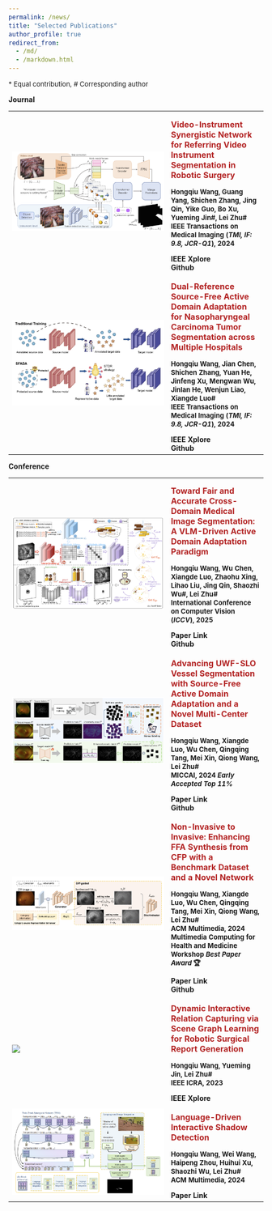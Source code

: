 ```yaml
---
permalink: /news/
title: "Selected Publications"
author_profile: true
redirect_from: 
  - /md/
  - /markdown.html
---
```



<font size=2>* Equal contribution, # Corresponding author</font>

<b>Journal<b>

<div>
  <table style="border-collapse: collapse; border: none;">
    
  <tr><td width="300" style="border: none;">
  <div class="col-sm-5 col-md-4 col-lg-4 col-xl-4 m-auto"><img class="img-pub shadow-pub" src="../images/2.png" width="400"></div>
  </td>
  <td style="border: none;">
  <div class="col align-self-center pub">
    <p class="pub-p" style="color: #B22222;"><font size=3><b>Video-Instrument Synergistic Network for Referring Video Instrument Segmentation in Robotic Surgery</b></font></p>
    <p class="pub-p"><font size=2><b>Hongqiu Wang</b>, Guang Yang, Shichen Zhang, Jing Qin, Yike Guo, Bo Xu, Yueming Jin#, Lei Zhu# <br>IEEE Transactions on Medical Imaging (<b><i>TMI, IF: 9.8, JCR-Q1</i></b>), 2024</font></p> 
    <a class="btn btn-primary" role="button" href="https://ieeexplore.ieee.org/abstract/document/10595513" target="_blank" style="text-decoration: none;">IEEE Xplore</a>&emsp;&emsp;
    <a class="btn btn-primary" role="button" href="https://github.com/whq-xxh/RSVIS" target="_blank" style="text-decoration: none;">Github</a>&emsp;&emsp;
  </div>
  </td></tr>
  
  <tr><td width="300" style="border: none;">
  <div class="col-sm-5 col-md-4 col-lg-4 col-xl-4 m-auto"><img class="img-pub shadow-pub" src="../images/3.png" width="400"></div>
  </td>
  <td style="border: none;">
  <div class="col align-self-center pub">
    <p class="pub-p" style="color: #B22222;"><font size=3><b>Dual-Reference Source-Free Active Domain Adaptation for Nasopharyngeal Carcinoma Tumor Segmentation across Multiple Hospitals</b></font></p>
    <p class="pub-p"><font size=2><b>Hongqiu Wang</b>, Jian Chen, Shichen Zhang, Yuan He, Jinfeng Xu, Mengwan Wu, Jinlan He, Wenjun Liao, Xiangde Luo# <br>IEEE Transactions on Medical Imaging (<b><i>TMI, IF: 9.8, JCR-Q1</i></b>), 2024</font></p> 
    <a class="btn btn-primary" role="button" href="https://ieeexplore.ieee.org/abstract/document/10553522" target="_blank" style="text-decoration: none;">IEEE Xplore</a>&emsp;&emsp;
    <a class="btn btn-primary" role="button" href="https://github.com/whq-xxh/SFADA-GTV-Seg" target="_blank" style="text-decoration: none;">Github</a>&emsp;&emsp;
  </div>
  </td></tr>
  
  </table>
</div>


<b>Conference<b>

<div>
  <table style="border-collapse: collapse; border: none;">
  <tr><td width="300" style="border: none;">
  <div class="col-sm-5 col-md-4 col-lg-4 col-xl-4 m-auto"><img class="img-pub shadow-pub" src="../images/6.png" width="400"></div>
  </td>
  <td style="border: none;">
  <div class="col align-self-center pub">
    <p class="pub-p" style="color: #B22222;"><font size=3><b>Toward Fair and Accurate Cross-Domain Medical Image Segmentation: A VLM-Driven Active Domain Adaptation Paradigm</b></font></p>
    <p class="pub-p"><font size=2><b>Hongqiu Wang</b>, Wu Chen, Xiangde Luo, Zhaohu Xing, Lihao Liu, Jing Qin, Shaozhi Wu#, Lei Zhu# <br>International Conference on Computer Vision (<b><i>ICCV</i></b>), 2025 </font></p>
    <a class="btn btn-primary" role="button" href="https://link.springer.com/chapter/10.1007/978-3-031-72114-4_8" target="_blank" style="text-decoration: none;">Paper Link</a>&emsp;&emsp;
    <a class="btn btn-primary" role="button" href="https://github.com/whq-xxh/SFADA-UWF-SLO" target="_blank" style="text-decoration: none;">Github</a>&emsp;&emsp;
  </div>
  </td></tr>
    

  <tr><td width="300" style="border: none;">
  <div class="col-sm-5 col-md-4 col-lg-4 col-xl-4 m-auto"><img class="img-pub shadow-pub" src="../images/4.png" width="400"></div>
  </td>
  <td style="border: none;">
  <div class="col align-self-center pub">
    <p class="pub-p" style="color: #B22222;"><font size=3><b>Advancing UWF-SLO Vessel Segmentation with Source-Free Active Domain Adaptation and a Novel Multi-Center Dataset</b></font></p>
    <p class="pub-p"><font size=2><b>Hongqiu Wang</b>, Xiangde Luo, Wu Chen, Qingqing Tang, Mei Xin, Qiong Wang, Lei Zhu# <br>MICCAI, 2024 <i>Early Accepted Top 11%</i></font></p>
    <a class="btn btn-primary" role="button" href="https://link.springer.com/chapter/10.1007/978-3-031-72114-4_8" target="_blank" style="text-decoration: none;">Paper Link</a>&emsp;&emsp;
    <a class="btn btn-primary" role="button" href="https://github.com/whq-xxh/SFADA-UWF-SLO" target="_blank" style="text-decoration: none;">Github</a>&emsp;&emsp;
  </div>
  </td></tr>


  <tr><td width="300" style="border: none;">
  <div class="col-sm-5 col-md-4 col-lg-4 col-xl-4 m-auto"><img class="img-pub shadow-pub" src="../images/5.png" width="400"></div>
  </td>
  <td style="border: none;">
  <div class="col align-self-center pub">
    <p class="pub-p" style="color: #B22222;"><font size=3><b>Non-Invasive to Invasive: Enhancing FFA Synthesis from CFP with a Benchmark Dataset and a Novel Network</b></font></p>
    <p class="pub-p"><font size=2><b>Hongqiu Wang</b>, Xiangde Luo, Wu Chen, Qingqing Tang, Mei Xin, Qiong Wang, Lei Zhu# <br>ACM Multimedia, 2024 Multimedia Computing for Health and Medicine Workshop <b><i>Best Paper Award</i></b> 🏆</font></p>
    <a class="btn btn-primary" role="button" href="https://dl.acm.org/doi/abs/10.1145/3688868.3689194" target="_blank" style="text-decoration: none;">Paper Link</a>&emsp;&emsp;
    <a class="btn btn-primary" role="button" href="https://github.com/whq-xxh/FFA-Synthesis" target="_blank" style="text-decoration: none;">Github</a>&emsp;&emsp;
  </div>
  </td></tr>
    

  <tr><td width="300" style="border: none;">
  <div class="col-sm-5 col-md-4 col-lg-4 col-xl-4 m-auto"><img class="img-pub shadow-pub" src="../images/1.png" width="400"></div>
  </td>
  <td style="border: none;">
  <div class="col align-self-center pub">
    <p class="pub-p" style="color: #B22222;"><font size=3><b>Dynamic Interactive Relation Capturing via Scene Graph Learning for Robotic Surgical Report Generation</b></font></p>
    <p class="pub-p"><font size=2><b>Hongqiu Wang</b>, Yueming Jin, Lei Zhu# <br>IEEE ICRA, 2023</font></p>
    <a class="btn btn-primary" role="button" href="https://ieeexplore.ieee.org/abstract/document/10160647/" target="_blank" style="text-decoration: none;">IEEE Xplore</a>&emsp;&emsp;
  </div>
  </td></tr>


  <tr><td width="300" style="border: none;">
  <div class="col-sm-5 col-md-4 col-lg-4 col-xl-4 m-auto"><img class="img-pub shadow-pub" src="../images/7.png" width="400"></div>
  </td>
  <td style="border: none;">
  <div class="col align-self-center pub">
    <p class="pub-p" style="color: #B22222;"><font size=3><b>Language-Driven Interactive Shadow Detection</b></font></p>
    <p class="pub-p"><font size=2><b>Hongqiu Wang</b>, Wei Wang, Haipeng Zhou, Huihui Xu, Shaozhi Wu, Lei Zhu# <br>ACM Multimedia, 2024</font></p>
    <a class="btn btn-primary" role="button" href="https://dl.acm.org/doi/abs/10.1145/3664647.3681192" target="_blank" style="text-decoration: none;">Paper Link</a>&emsp;&emsp;
  </div>
  </td></tr>
  
  </table>
</div>


